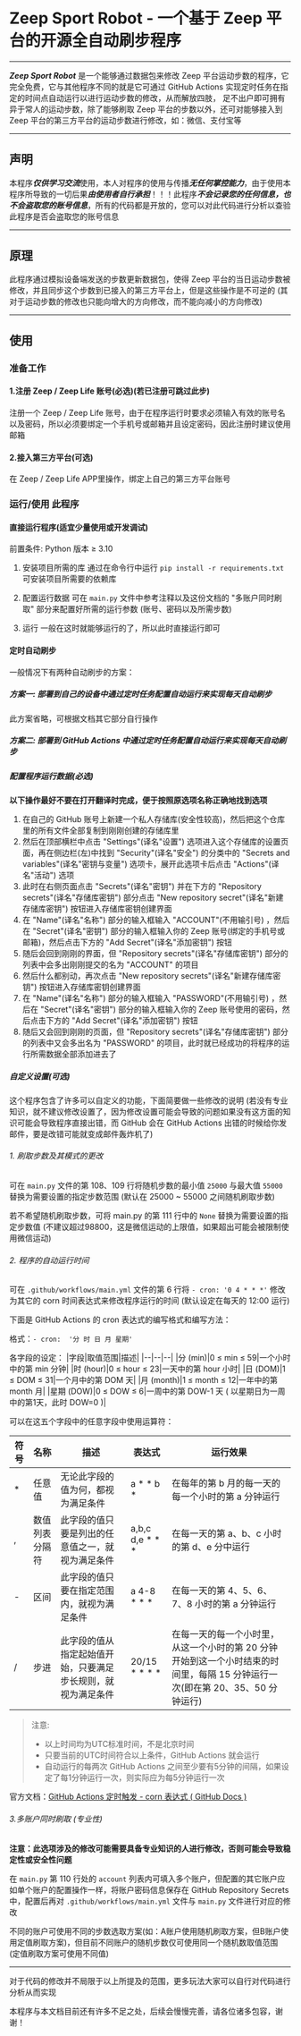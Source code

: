 
# Zeep Sport Robot - 一个基于 Zeep 平台的开源全自动刷步程序

---

***Zeep Sport Robot*** 是一个能够通过数据包来修改 Zeep 平台运动步数的程序，它完全免费，它与其他程序不同的就是它可通过 GitHub Actions 实现定时任务在指定的时间点自动运行以进行运动步数的修改，从而解放四肢， 足不出户即可拥有异于常人的运动步数，除了能够刷取 Zeep 平台的步数以外，还可对能够接入到 Zeep 平台的第三方平台的运动步数进行修改，如：微信、支付宝等

---

## 声明

本程序***仅供学习交流***使用，本人对程序的使用与传播***无任何掌控能力***，由于使用本程序所导致的一切后果***由使用者自行承担***！！！此程序***不会记录您的任何信息，也不会盗取您的账号信息***，所有的代码都是开放的，您可以对此代码进行分析以查验此程序是否会盗取您的账号信息

---

## 原理

此程序通过模拟设备端发送的步数更新数据包，使得 Zeep 平台的当日运动步数被修改，并且同步这个步数到已接入的第三方平台上，但是这些操作是不可逆的 (其对于运动步数的修改也只能向增大的方向修改，而不能向减小的方向修改)

---

## 使用

### 准备工作

#### 1.注册 Zeep / Zeep Life 账号(必选)(若已注册可跳过此步)

注册一个 Zeep / Zeep Life 账号，由于在程序运行时要求必须输入有效的账号名以及密码，所以必须要绑定一个手机号或邮箱并且设定密码，因此注册时建议使用邮箱

#### 2.接入第三方平台(可选)

在 Zeep / Zeep Life APP里操作，绑定上自己的第三方平台账号

### 运行/使用 此程序

#### 直接运行程序(适宜少量使用或开发调试)

前置条件: Python 版本 ≥ 3.10

 1. 安装项目所需的库
 通过在命令行中运行 `pip install -r requirements.txt` 可安装项目所需要的依赖库
 
 2. 配置运行数据
 可在 `main.py` 文件中参考注释以及这份文档的 "多账户同时刷取" 部分来配置好所需的运行参数 (账号、密码以及所需步数)
 
 3. 运行
一般在这时就能够运行的了，所以此时直接运行即可

#### 定时自动刷步

一般情况下有两种自动刷步的方案：

##### 方案一: 部署到自己的设备中通过定时任务配置自动运行来实现每天自动刷步

此方案省略，可根据文档其它部分自行操作

##### 方案二: 部署到 GitHub Actions 中通过定时任务配置自动运行来实现每天自动刷步

##### 配置程序运行数据(必选)

**以下操作最好不要在打开翻译时完成，便于按照原选项名称正确地找到选项**

 1. 在自己的 GitHub 账号上新建一个私人存储库(安全性较高)，然后把这个仓库里的所有文件全部复制到刚刚创建的存储库里
 2. 然后在顶部横栏中点击 "Settings"(译名"设置") 选项进入这个存储库的设置页面，再在侧边栏(左)中找到 "Security"(译名"安全") 的分类中的 "Secrets and variables"(译名"密钥与变量") 选项卡，展开此选项卡后点击 "Actions"(译名"活动") 选项
 3. 此时在右侧页面点击 "Secrets"(译名"密钥") 并在下方的 "Repository secrets"(译名"存储库密钥") 部分点击 "New repository secret"(译名"新建存储库密钥") 按钮进入存储库密钥创建界面
 4. 在 "Name"(译名"名称") 部分的输入框输入 "ACCOUNT"(不用输引号) ，然后在 "Secret"(译名"密钥") 部分的输入框输入你的 Zeep 账号(绑定的手机号或邮箱)，然后点击下方的 "Add Secret"(译名"添加密钥") 按钮
 5. 随后会回到刚刚的界面，但 "Repository secrets"(译名"存储库密钥") 部分的列表中会多出刚刚提交的名为 "ACCOUNT" 的项目
 6. 然后什么都别动，再次点击 "New repository secrets"(译名"新建存储库密钥") 按钮进入存储库密钥创建界面
 7. 在 "Name"(译名"名称") 部分的输入框输入 "PASSWORD"(不用输引号) ，然后在 "Secret"(译名"密钥") 部分的输入框输入你的 Zeep 账号使用的密码，然后点击下方的 "Add Secret"(译名"添加密钥") 按钮
 8. 随后又会回到刚刚的页面，但 "Repository secrets"(译名"存储库密钥") 部分的列表中又会多出名为 "PASSWORD" 的项目，此时就已经成功的将程序的运行所需数据全部添加进去了

##### 自定义设置(可选)

这个程序包含了许多可以自定义的功能，下面简要做一些修改的说明 (若没有专业知识，就不建议修改设置了，因为修改设置可能会导致的问题如果没有这方面的知识可能会导致程序直接出错，而 GitHub 会在 GitHub Actions 出错的时候给你发邮件，要是改错可能就变成邮件轰炸机了)

###### 1. 刷取步数及其模式的更改

可在 `main.py` 文件的第 108、109 行将随机步数的最小值 `25000` 与最大值 `55000` 替换为需要设置的指定步数范围 (默认在 25000 ~ 55000 之间随机刷取步数)

若不希望随机刷取步数，可将 main.py 的第 111 行中的 `None` 替换为需要设置的指定步数值 (不建议超过98800，这是微信运动的上限值，如果超出可能会被限制使用微信运动)

###### 2. 程序的自动运行时间

可在 `.github/workflows/main.yml` 文件的第 6 行将 `- cron: '0 4 * * *'` 修改为其它的 corn 时间表达式来修改程序运行的时间 (默认设定在每天的 12:00 运行)

下面是 GitHub Actions 的 cron 表达式的编写格式和编写方法：

格式：````- cron:  '分 时 日 月 星期'````

各字段的设定：
|字段|取值范围|描述|
|--|--|--|
|分 (min)|0 ≤ min ≤ 59|一个小时中的第 min 分钟|
|时 (hour)|0 ≤ hour ≤ 23|一天中的第 hour 小时|
|日 (DOM)|1 ≤ DOM ≤ 31|一个月中的第 DOM 天|
|月 (month)|1 ≤ month ≤ 12|一年中的第 month 月|
|星期 (DOW)|0 ≤ DOW ≤ 6|一周中的第 DOW-1 天 ( 以星期日为一周中的第1天，此时 DOW=0 )|

可以在这五个字段中的任意字段中使用运算符：

|符号|名称|描述|表达式|运行效果|
|--|--|--|--|--|
|*|任意值|无论此字段的值为何，都视为满足条件|a * * b *|在每年的第 b 月的每一天的每一个小时的第 a 分钟运行|
|,|数值列表分隔符|此字段的值只要是列出的任意值之一，就视为满足条件|a,b,c d,e * * *|在每一天的第 a、b、c 小时的第 d、e 分中运行|
|-|区间|此字段的值只要在指定范围内，就视为满足条件|a 4-8 * * *|在每一天的第 4、5、6、7、8 小时的第 a 分钟运行|
|/|步进|此字段的值从指定起始值开始，只要满足步长规则，就视为满足条件|20/15 * * * *|在每一天的每一个小时里，从这一个小时的第 20 分钟开始到这一个小时结束的时间里，每隔 15 分钟运行一次(即在第 20、35、50 分钟运行)|

> 注意:
> -   以上时间均为UTC标准时间，不是北京时间
> -   只要当前的UTC时间符合以上条件，GitHub Actions 就会运行
> -   自动运行的每两次 GitHub Actions 之间至少要有5分钟的间隔，如果设定了每1分钟运行一次，则实际应为每5分钟运行一次

官方文档：[GitHub Actions 定时触发 - corn 表达式 ( GitHub Docs  )](https://docs.github.com/cn/enterprise-server@2.22/actions/learn-github-actions/events-that-trigger-workflows#scheduled-events)

###### 3.多账户同时刷取 (专业性)

**注意：此选项涉及的修改可能需要具备专业知识的人进行修改，否则可能会导致稳定性或安全性问题**

在 `main.py` 第 110 行处的 `account` 列表内可填入多个账户，但配置的其它账户应如单个账户的配置操作一样，将账户密码信息保存在 GitHub Repository Secrets 中，配置后再对 `.github/workflows/main.yml` 文件与 `main.py` 文件进行对应的修改

不同的账户可使用不同的步数选取方案(如：A账户使用随机刷取方案，但B账户使用定值刷取方案)，但目前不同账户的随机步数仅可使用同一个随机数取值范围 (定值刷取方案可使用不同值)

---

对于代码的修改并不局限于以上所提及的范围，更多玩法大家可以自行对代码进行分析从而实现

本程序与本文档目前还有许多不足之处，后续会慢慢完善，请各位诸多包容，谢谢！
